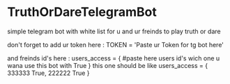 # TruthOrDareTelegramBot
simple telegram bot with white list for u and ur freinds to play truth or dare 

don't forget to add ur token here :
TOKEN = 'Paste ur Token for tg bot here'


and freinds id's here :
users_access = {
    #paste here users id's wich one u wana use this bot with True
}
this one should be like 
users_access = {
    333333 True,
    222222 True
}
